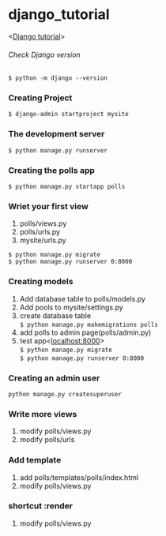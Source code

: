 # django_tutorial
<[Django tutorial](https://docs.djangoproject.com/en/2.0/intro/tutorial01/)>

###### Check Django version
    
`$ python -m django --version`

### Creating Project 
`$ django-admin startproject mysite`

### The development server
`$ python manage.py runserver`
    
### Creating the polls app
`$ python manage.py startapp polls`

### Wriet your first view
1. polls/views.py
2. polls/urls.py
3. mysite/urls.py  

`$ python manage.py migrate`  
`$ python manage.py runserver 0:8000`

### Creating models
1. Add database table to polls/models.py
2. Add pools to mysite/settings.py
3. create database table  
`$ python manage.py makemigrations polls`  
4. add polls to admin page(polls/admin.py)
5. test app<[localhost:8000](http://localhost:8000)>  
`$ python manage.py migrate`  
`$ python manage.py runserver 0:8000`

### Creating an admin user  
`python manage.py createsuperuser`  

### Write more views
1. modify polls/views.py
2. modify polls/urls   

### Add template
1. add polls/templates/polls/index.html
2. modify polls/views.py

### shortcut :render 
1. modify polls/views.py

